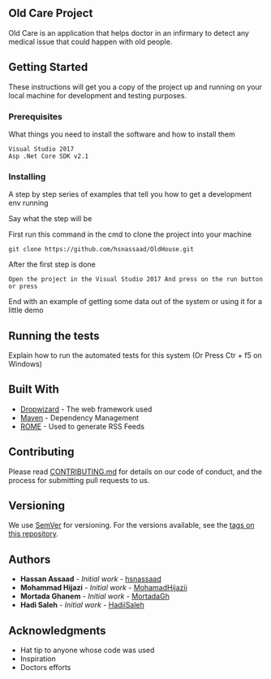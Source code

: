 ## Old Care Project

Old Care is an application that helps doctor in an infirmary to detect any
medical issue that could happen with old people.

## Getting Started

These instructions will get you a copy of the project up and running on your local machine for development and testing purposes.

### Prerequisites

What things you need to install the software and how to install them

```
Visual Studio 2017
Asp .Net Core SDK v2.1
```

### Installing

A step by step series of examples that tell you how to get a development env running

Say what the step will be

First run this command in the cmd to clone the project into your machine
```
git clone https://github.com/hsnassaad/OldHouse.git
```

After the first step is done

```
Open the project in the Visual Studio 2017 And press on the run button or press
```

End with an example of getting some data out of the system or using it for a little demo

## Running the tests

Explain how to run the automated tests for this system (Or Press Ctr + f5 on Windows)

## Built With

* [Dropwizard](http://www.dropwizard.io/1.0.2/docs/) - The web framework used
* [Maven](https://maven.apache.org/) - Dependency Management
* [ROME](https://rometools.github.io/rome/) - Used to generate RSS Feeds

## Contributing

Please read [CONTRIBUTING.md](https://gist.github.com/PurpleBooth/b24679402957c63ec426) for details on our code of conduct, and the process for submitting pull requests to us.

## Versioning

We use [SemVer](http://semver.org/) for versioning. For the versions available, see the [tags on this repository](https://github.com/your/project/tags). 

## Authors

* **Hassan Assaad** - *Initial work* - [hsnassaad](https://github.com/hsnassaad)
* **Mohammad Hijazi** - *Initial work* - [MohamadHijazii](https://github.com/MohamadHijazii)
* **Mortada Ghanem** - *Initial work* - [MortadaGh](https://github.com/MortadaGh)
* **Hadi Saleh** - *Initial work* - [HadiiSaleh](https://github.com/HadiiSaleh)



## Acknowledgments

* Hat tip to anyone whose code was used
* Inspiration
* Doctors efforts
